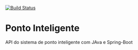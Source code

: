 [![Build Status](https://travis-ci.org/alvaro-nogueira/ponto-inteligente-api.svg?branch=master)](https://travis-ci.org/alvaro-nogueira/ponto-inteligente-api)
# Ponto Inteligente
API do sistema de ponto inteligente com JAva e Spring-Boot

